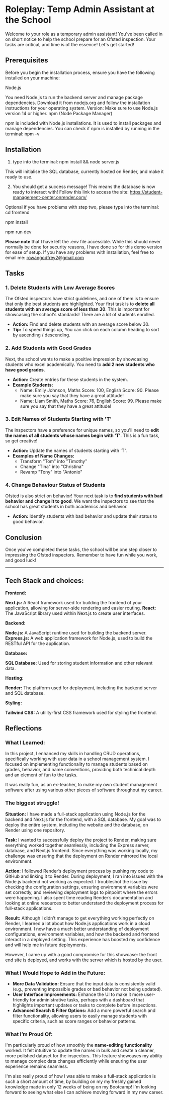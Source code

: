 
# Roleplay: Temp Admin Assistant at the School

Welcome to your role as a temporary admin assistant! You've been called in on short notice to help the school prepare for an Ofsted inspection. Your tasks are critical, and time is of the essence! Let's get started!

## Prerequisites
Before you begin the installation process, ensure you have the following installed on your machine:

Node.js

You need Node.js to run the backend server and manage package dependencies. Download it from nodejs.org and follow the installation instructions for your operating system.
Version: Make sure to use Node.js version 14 or higher.
npm (Node Package Manager)

npm is included with Node.js installations. It is used to install packages and manage dependencies.
You can check if npm is installed by running in the terminal: npm -v 

## Installation

1. type into the terminal:
npm install && node server.js

This will initialise the SQL database, currently hosted on Render, and make it ready to use.

2. You should get a success message! This means the database is now ready to interact with! Follow this link to access the site:
   https://student-management-center.onrender.com/

Optional if you have problems with step two, please type into the terminal:
cd frontend

npm install

npm run dev

**Please note** that I have left the .env file accessible. While this should never normally be done for security reasons, I have done so for this demo version for ease of setup. 
If you have any problems with installation, feel free to email me: rowangodfrey2@gmail.com

## Tasks

### 1. Delete Students with Low Average Scores
The Ofsted inspectors have strict guidelines, and one of them is to ensure that only the best students are highlighted. Your first task is to **delete all students with an average score of less than 30**. This is important for showcasing the school's standards! There are a lot of students enrolled. 

- **Action:** Find and delete students with an average score below 30.
- **Tip:** To speed things up, You can click on each column heading to sort by ascending / descending. 

### 2. Add Students with Good Grades
Next, the school wants to make a positive impression by showcasing students who excel academically. You need to **add 2 new students who have good grades**.

- **Action:** Create entries for these students in the system.
- **Example Students:**
  - Name: Emily Johnson, Maths Score: 100, English Score: 90. Please make sure you say that they have a great attitude!
  - Name: Liam Smith, Maths Score: 76, English Score: 99. Please make sure you say that they have a great attitude!

### 3. Edit Names of Students Starting with 'T'
The inspectors have a preference for unique names, so you'll need to **edit the names of all students whose names begin with 'T'**. This is a fun task, so get creative!

- **Action:** Update the names of students starting with 'T'.
- **Examples of Name Changes:**
  - Transform "Tom" into "Timothy"
  - Change "Tina" into "Christina"
  - Revamp "Tony" into "Antonio"

### 4. Change Behaviour Status of Students
Ofsted is also strict on behavior! Your next task is to **find students with bad behavior and change it to good**. We want the inspectors to see that the school has great students in both academics and behavior.

- **Action:** Identify students with bad behavior and update their status to good behavior.

## Conclusion
Once you've completed these tasks, the school will be one step closer to impressing the Ofsted inspectors. Remember to have fun while you work, and good luck!

---

## Tech Stack and choices:

**Frontend:**

**Next.js:** A React framework used for building the frontend of your application, allowing for server-side rendering and easier routing.
**React:** The JavaScript library used within Next.js to create user interfaces.

**Backend:**

**Node.js:** A JavaScript runtime used for building the backend server.
**Express.js:** A web application framework for Node.js, used to build the RESTful API for the application.

**Database:**

**SQL Database:** Used for storing student information and other relevant data.

**Hosting:**

**Render:** The platform used for deployment, including the backend server and SQL database.

**Styling:** 

**Tailwind CSS:** A utility-first CSS framework used for styling the frontend.

## Reflections

### What I Learned:
In this project, I enhanced my skills in handling CRUD operations, specifically working with user data in a school management system. I focused on implementing functionality to manage students based on grades, behavior, and name conventions, providing both technical depth and an element of fun to the tasks.

It was really fun, as an ex-teacher, to make my own student management software after using various other pieces of software throughout my career. 

### The biggest struggle!

**Situation:**
I have made a full-stack application using Node.js for the backend and Next.js for the frontend, with a SQL database. My goal was to deploy the entire system, including the website and the database, on Render using one repository.

**Task:**
I wanted to successfully deploy the project to Render, making sure everything worked together seamlessly, including the Express server, database, and Next.js frontend. Since everything was working locally, my challenge was ensuring that the deployment on Render mirrored the local environment.

**Action:**
I followed Render’s deployment process by pushing my code to GitHub and linking it to Render. During deployment, I ran into issues with the Node.js backend not working as expected. I troubleshot the issue by checking the configuration settings, ensuring environment variables were set correctly, and reviewing deployment logs to pinpoint where the errors were happening. I also spent time reading Render’s documentation and looking at online resources to better understand the deployment process for full-stack applications.

**Result:**
Although I didn’t manage to get everything working perfectly on Render, I learned a lot about how Node.js applications work in a cloud environment. I now have a much better understanding of deployment configurations, environment variables, and how the backend and frontend interact in a deployed setting. This experience has boosted my confidence and will help me in future deployments.

However, I came up with a good compromise for this showcase: the front end site is deployed, and works with the server which is hosted by the user.  

### What I Would Hope to Add in the Future:
- **More Data Validation:** Ensure that the input data is consistently valid (e.g., preventing impossible grades or bad behavior not being updated).
- **User Interface Improvements:** Enhance the UI to make it more user-friendly for administrative tasks, perhaps with a dashboard that highlights important updates or tasks to complete before inspections.
- **Advanced Search & Filter Options:** Add a more powerful search and filter functionality, allowing users to easily manage students with specific criteria, such as score ranges or behavior patterns.

### What I’m Proud Of:
I'm particularly proud of how smoothly the **name-editing functionality** worked. It felt intuitive to update the names in bulk and create a cleaner, more polished dataset for the inspectors. This feature showcases my ability to manage complex data changes efficiently while ensuring the user experience remains seamless.

I'm also really proud of how I was able to make a full-stack application is such a short amount of time, by building on my my freshly gained knowledge made in only 12 weeks of being on my Bootcamp! I'm looking forward to seeing what else I can achieve moving forward in my new career.

